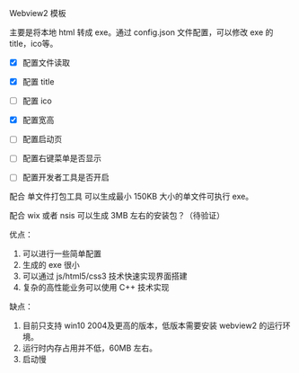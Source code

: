 ﻿Webview2 模板

主要是将本地 html 转成 exe。通过 config.json 文件配置，可以修改 exe 的 title，ico等。

- [x]  配置文件读取

- [x] 配置 title

- [ ] 配置 ico

- [x] 配置宽高

- [ ] 配置启动页

- [ ] 配置右键菜单是否显示

- [ ] 配置开发者工具是否开启

配合 单文件打包工具 可以生成最小 150KB 大小的单文件可执行 exe。

配合 wix 或者 nsis 可以生成 3MB 左右的安装包？（待验证）

优点：
1. 可以进行一些简单配置
2. 生成的 exe 很小
3. 可以通过 js/html5/css3 技术快速实现界面搭建
4. 复杂的高性能业务可以使用 C++ 技术实现

缺点：
1. 目前只支持 win10 2004及更高的版本，低版本需要安装 webview2 的运行环境。
2. 运行时内存占用并不低，60MB 左右。
3. 启动慢